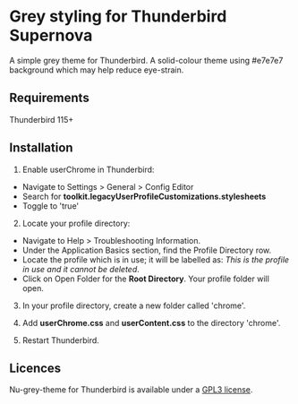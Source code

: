 
# Grey styling for Thunderbird Supernova

A simple grey theme for Thunderbird. A solid-colour theme using #e7e7e7 background which may help reduce eye-strain.

## Requirements

Thunderbird 115+

## Installation

1. Enable userChrome in Thunderbird:
* Navigate to Settings > General > Config Editor
* Search for **toolkit.legacyUserProfileCustomizations.stylesheets**
* Toggle to 'true'

2. Locate your profile directory:
* Navigate to Help > Troubleshooting Information.
* Under the Application Basics section, find the Profile Directory row.
* Locate the profile which is in use; it will be labelled as: *This is the profile in use and it cannot be deleted*.
* Click on Open Folder for the **Root Directory**. Your profile folder will open.

3. In your profile directory, create a new folder called 'chrome'.

4. Add **userChrome.css** and **userContent.css** to the directory 'chrome'.

5. Restart Thunderbird.

## Licences
Nu-grey-theme for Thunderbird is available under a [GPL3 license](https://github.com/cybrkyd/thunderbird-theme/blob/main/LICENSE).

